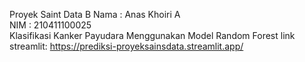 Proyek Saint Data B
Nama  : Anas Khoiri A    
NIM   : 210411100025  
Klasifikasi Kanker Payudara Menggunakan Model Random Forest
link streamlit:
https://prediksi-proyeksainsdata.streamlit.app/
